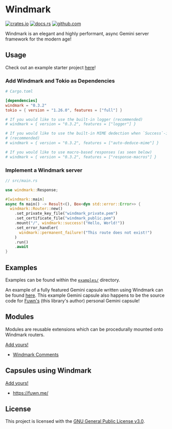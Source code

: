 # Windmark

[![crates.io](https://img.shields.io/crates/v/windmark.svg)](https://crates.io/crates/windmark)
[![docs.rs](https://docs.rs/windmark/badge.svg)](https://docs.rs/windmark)
[![github.com](https://github.com/gemrest/windmark/actions/workflows/check.yaml/badge.svg?branch=main)](https://github.com/gemrest/windmark/actions/workflows/check.yaml)

Windmark is an elegant and highly performant, async Gemini server framework for
the modern age!

## Usage

Check out an example starter project
[here](https://github.com/gemrest/windmark-starter-project)!

### Add Windmark and Tokio as Dependencies

```toml
# Cargo.toml

[dependencies]
windmark = "0.3.2"
tokio = { version = "1.26.0", features = ["full"] }

# If you would like to use the built-in logger (recommended)
# windmark = { version = "0.3.2", features = ["logger"] }

# If you would like to use the built-in MIME dedection when `Success`-ing a file
# (recommended)
# windmark = { version = "0.3.2", features = ["auto-deduce-mime"] }

# If you would like to use macro-based responses (as seen below)
# windmark = { version = "0.3.2", features = ["response-macros"] }
```

### Implement a Windmark server

```rust
// src/main.rs

use windmark::Response;

#[windmark::main]
async fn main() -> Result<(), Box<dyn std::error::Error>> {
  windmark::Router::new()
    .set_private_key_file("windmark_private.pem")
    .set_certificate_file("windmark_public.pem")
    .mount("/", windmark::success!("Hello, World!"))
    .set_error_handler(
      windmark::permanent_failure!("This route does not exist!")
    )
    .run()
    .await
}
```

## Examples

Examples can be found within the
[`examples/`](https://github.com/gemrest/windmark/tree/main/examples) directory.

An example of a fully featured Gemini capsule written using Windmark can be
found [here](https://github.com/gemrest/locus). This example Gemini capsule also
happens to be the source code for [Fuwn's](https://github.com/Fuwn) (this
library's author) personal Gemini capsule!

## Modules

Modules are reusable extensions which can be procedurally mounted onto Windmark
routers.

[Add yours!](https://github.com/gemrest/windmark/edit/main/README.md)

- [Windmark Comments](https://github.com/gemrest/windmark-comments)

## Capsules using Windmark

[Add yours!](https://github.com/gemrest/windmark/edit/main/README.md)

- <https://fuwn.me/>

## License

This project is licensed with the
[GNU General Public License v3.0](https://github.com/gemrest/windmark/blob/main/LICENSE).
